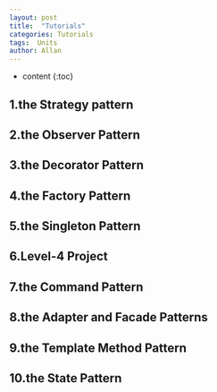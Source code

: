 ```yaml
---
layout: post
title:  "Tutorials"
categories: Tutorials
tags:  Units  
author: Allan
---
```


* content
{:toc}

## 1.the Strategy pattern
## 2.the Observer Pattern
## 3.the Decorator Pattern
## 4.the Factory Pattern
## 5.the Singleton Pattern
## 6.Level-4 Project
## 7.the Command Pattern
## 8.the Adapter and Facade Patterns
## 9.the Template Method Pattern
## 10.the State Pattern
<!-- <script>
str ="{{ "/js/main.js "  | prepend: site.baseurl  |  prepend: site.url }}"
document.write(str);
str ="{{ "/js/smooth-scroll.min.js "  | prepend: site.baseurl}}"
document.write(str);
</script>
" /js/smooth-scroll.min.js ".replace(/(^\s*)/g,"")
{{site.url }} -->
